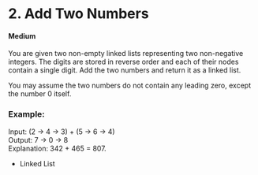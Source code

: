 # 2. Add Two Numbers

#### Medium

You are given two non-empty linked lists representing two   non-negative integers. The digits are stored in reverse order and each of their nodes contain a single digit. Add the two numbers and return it as a linked list.

You may assume the two numbers do not contain any leading   zero, except the number 0 itself.

### Example:  

Input: (2 -> 4 -> 3) + (5 -> 6 -> 4)  
Output: 7 -> 0 -> 8  
Explanation: 342 + 465 = 807.  

* Linked List  